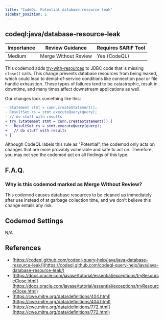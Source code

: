 ```yaml
---
title: "CodeQL: Potential database resource leak"
sidebar_position: 1
---
```


## codeql:java/database-resource-leak 

| Importance | Review Guidance      | Requires SARIF Tool |
|------------|----------------------|---------------------|
| Medium     | Merge Without Review | Yes (CodeQL)        |

This codemod adds [try-with-resources](https://docs.oracle.com/javase/tutorial/essential/exceptions/tryResourceClose.html) to JDBC code that is missing `close()` calls. This change prevents database resources from being leaked, which could lead to denial-of-service conditions like connection pool or file handle exhaustion. These types of failures tend to be catastrophic, result in downtime, and many times affect downstream applications as well. 

Our changes look something like this:

```diff
- Statement stmt = conn.createStatement();
- ResultSet rs = stmt.executeQuery(query);
- // do stuff with results
+ try (Statement stmt = conn.createStatement()) {
+   ResultSet rs = stmt.executeQuery(query);
+   // do stuff with results
+ }
```

Although CodeQL labels this rule as "Potential", the codemod only acts on changes that are more provably vulnerable and safe to act on. Therefore, you may not see the codemod act on all findings of this type. 

## F.A.Q.

### Why is this codemod marked as Merge Without Review?

This codemod causes database resources to be cleaned up immediately after use instead of at garbage collection time, and we don't believe this change entails any risk.  

## Codemod Settings

N/A

## References
* [https://codeql.github.com/codeql-query-help/java/java-database-resource-leak/](https://codeql.github.com/codeql-query-help/java/java-database-resource-leak/)
* [https://docs.oracle.com/javase/tutorial/essential/exceptions/tryResourceClose.html](https://docs.oracle.com/javase/tutorial/essential/exceptions/tryResourceClose.html)
* [https://cwe.mitre.org/data/definitions/404.html](https://cwe.mitre.org/data/definitions/404.html)
* [https://cwe.mitre.org/data/definitions/772.html](https://cwe.mitre.org/data/definitions/772.html)
